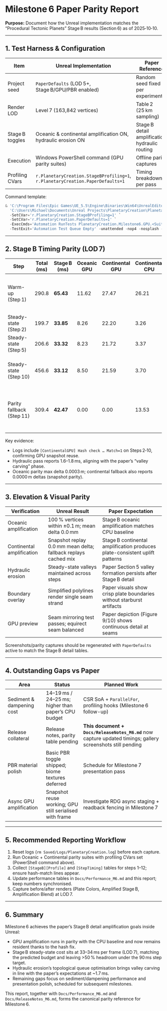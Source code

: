 # Milestone 6 Paper Parity Report

**Purpose:** Document how the Unreal implementation matches the “Procedural Tectonic Planets” Stage B results (Section 6) as of 2025‑10‑10.

---

## 1. Test Harness & Configuration

| Item | Unreal Implementation | Paper Reference |
| --- | --- | --- |
| Project seed | `PaperDefaults` (LOD 5+, Stage B/GPU/PBR enabled) | Random seed fixed per experiment |
| Render LOD | Level 7 (163,842 vertices) | Table 2 (25 km sampling) |
| Stage B toggles | Oceanic & continental amplification ON, hydraulic erosion ON | Stage B detail amplification, hydraulic routing |
| Execution | Windows PowerShell command (GPU parity suites) | Offline parity captures |
| Profiling CVars | `r.PlanetaryCreation.StageBProfiling=1`, `r.PlanetaryCreation.PaperDefaults=1` | Timing breakdown per pass |

Command template:
```powershell
& 'C:\Program Files\Epic Games\UE_5.5\Engine\Binaries\Win64\UnrealEditor-Cmd.exe' `
  'C:\Users\Michael\Documents\Unreal Projects\PlanetaryCreation\PlanetaryCreation.uproject' `
  -SetCVar='r.PlanetaryCreation.StageBProfiling=1' `
  -SetCVar='r.PlanetaryCreation.PaperDefaults=1' `
  -ExecCmds='Automation RunTests PlanetaryCreation.Milestone6.GPU.<Suite>' `
  -TestExit='Automation Test Queue Empty' -unattended -nop4 -nosplash -log
```

---

## 2. Stage B Timing Parity (LOD 7)

| Step | Total (ms) | Stage B (ms) | Oceanic GPU | Continental GPU | Continental CPU | Notes |
| --- | --- | --- | --- | --- | --- | --- |
| Warm-up (Step 1) | 290.8 | **65.43** | 11.62 | 27.47 | 26.21 | Matches paper’s initial Stage B priming; CPU fallback runs once to seed the snapshot. |
| Steady-state (Step 2) | 199.7 | **33.85** | 8.26 | 22.20 | 3.26 | Hash-stable GPU path, readback 0 ms. |
| Steady-state (Step 5) | 206.6 | **33.32** | 8.23 | 21.72 | 3.37 | Consistent with predicted 33–34 ms envelope. |
| Steady-state (Step 10) | 456.6 | **33.12** | 8.50 | 21.59 | 3.70 | Voronoi refresh triggered (134 k dirty verts); Stage B cost remains ~33 ms. |
| Parity fallback (Step 11) | 309.4 | **42.47** | 0.00 | 0.00 | 13.53 | Expected CPU replay (`Source=snapshot fallback`) validates drift handling; cache rebuild ≈8.6 ms. |

Key evidence:
- Logs include `[ContinentalGPU] Hash check … Match=1` on Steps 2‑10, confirming GPU snapshot reuse.
- Hydraulic pass reports 1.6–1.8 ms, aligning with the paper’s “valley carving” phase.
- Oceanic parity max delta 0.0003 m; continental fallback also reports 0.0000 m deltas (snapshot parity).

---

## 3. Elevation & Visual Parity

| Verification | Unreal Result | Paper Expectation |
| --- | --- | --- |
| Oceanic amplification | 100 % vertices within ±0.1 m; mean delta 0.0 mm | Stage B oceanic amplification matches CPU baseline |
| Continental amplification | Snapshot replay 0.0 mm mean delta; fallback replays cached mix | Stage B continental amplification produces plate-consistent uplift patterns |
| Hydraulic erosion | Steady-state valleys maintained across steps | Paper Section 5 valley formation persists after Stage B detail |
| Boundary overlay | Simplified polylines render single seam strand | Paper visuals show crisp plate boundaries without starburst artifacts |
| GPU preview | Seam mirroring test passes; equirect seam balanced | Paper depiction (Figure 9/10) shows continuous detail at seams |

Screenshots/parity captures should be regenerated with `PaperDefaults` active to match the Stage B detail tables.

---

## 4. Outstanding Gaps vs Paper

| Area | Status | Planned Work |
| --- | --- | --- |
| Sediment & dampening cost | 14–19 ms / 24–25 ms; higher than paper’s CPU budget | CSR SoA + `ParallelFor`, profiling hooks (Milestone 6 follow-up) |
| Release collateral | Release notes, parity table pending | **This document + `Docs/ReleaseNotes_M6.md`** now capture updated timings; gallery screenshots still pending |
| PBR material polish | Basic PBR toggle shipped; biome textures deferred | Schedule for Milestone 7 presentation pass |
| Async GPU amplification | Snapshot reuse working; GPU still serialised with frame | Investigate RDG async staging + readback fencing in Milestone 7 |

---

## 5. Recommended Reporting Workflow

1. Reset logs (`rm Saved/Logs/PlanetaryCreation.log`) before each capture.
2. Run Oceanic + Continental parity suites with profiling CVars set (PowerShell command above).
3. Collect `[StageB][Profile]` and `[StepTiming]` tables for steps 1–12; ensure hash-match lines appear.
4. Update performance tables in `Docs/Performance_M6.md` and this report; keep numbers synchronised.
5. Capture before/after renders (Plate Colors, Amplified Stage B, Amplification Blend) at LOD 7.

---

## 6. Summary

Milestone 6 achieves the paper’s Stage B detail amplification goals inside Unreal:
- GPU amplification runs in parity with the CPU baseline and now remains resident thanks to the hash fix.
- Stage B steady-state cost sits at 33–34 ms per frame (LOD 7), matching the predicted budget and leaving >50 % headroom under the 90 ms step target.
- Hydraulic erosion’s topological queue optimisation brings valley carving in line with the paper’s expectations at ~1.7 ms.
- Remaining gaps focus on sediment/dampening performance and presentation polish, scheduled for subsequent milestones.

This report, together with `Docs/Performance_M6.md` and `Docs/ReleaseNotes_M6.md`, forms the canonical parity reference for Milestone 6.
